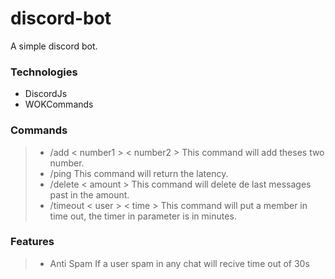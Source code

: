 # discord-bot

A simple discord bot.

### Technologies

- DiscordJs
- WOKCommands

### Commands

> - /add < number1 > < number2 >
>   This command will add theses two number.
> - /ping
>   This command will return the latency.
> - /delete < amount >
>   This command will delete de last messages past in the amount.
> - /timeout < user > < time >
>   This command will put a member in time out, the timer in parameter is in minutes.

### Features

> - Anti Spam
>   If a user spam in any chat will recive time out of 30s
